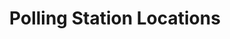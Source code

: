 ---
schema: default
title: Polling Station Locations
organization: Dumfries and Galloway Council
notes: 
resources:

  - name: Polling Station Locations JSON
  - url: https://api.usmart.io/org/9762f781-5c04-4759-a70b-afc585af1d12/83a4ecb1-b94c-44ca-8625-b66d3e92b9a2/1/urql
  - format: JSON

  - name: Polling Station Locations CSV
  - url: https://data.usmart.io/org/9762f781-5c04-4759-a70b-afc585af1d12/resource?resourceGUID=9eec9885-204c-4b53-b7e3-feebad7ad8aa
  - format: CSV

license: OGL3
category:

  - Social / Community


  - Local

maintainer: Tim Wisniewski
maintainer_email: tim@timwis.com
---